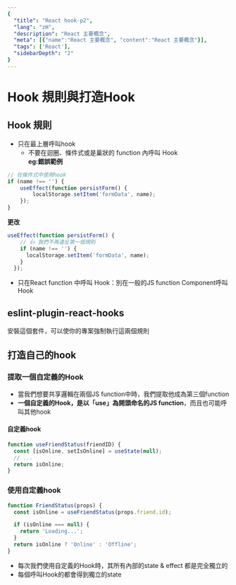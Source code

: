 ```yaml
---
{
  "title": "React hook-p2",
  "lang": "zH",
  "description": "React 主要概念",
  "meta": [{"name":"React 主要概念", "content":"React 主要概念"}],
  "tags": ['React'],
  "sidebarDepth": "2"
}
---
```

# Hook 規則與打造Hook
## Hook 規則
* 只在最上層呼叫hook
    * 不要在迴圈、條件式或是巢狀的 function 內呼叫 Hook<br>
**eg:錯誤範例**
```jsx
// 在條件式中使用hook
if (name !== '') {
    useEffect(function persistForm() {
        localStorage.setItem('formData', name);
    });
}
```
**更改**
```jsx
useEffect(function persistForm() {
    // 👍 我們不再違反第一個規則
    if (name !== '') {
      localStorage.setItem('formData', name);
    }
  });
```
* 只在React function 中呼叫 Hook：別在一般的JS function Component呼叫Hook

## eslint-plugin-react-hooks
安裝這個套件，可以使你的專案強制執行這兩個規則

## 打造自己的hook
### 提取一個自定義的Hook
* 當我們想要共享邏輯在兩個JS function中時，我們提取他成為第三個function
* **一個自定義的Hook，是以「use」為開頭命名的JS function**，而且也可能呼叫其他hook
#### 自定義hook
```jsx
function useFriendStatus(friendID) {
  const [isOnline, setIsOnline] = useState(null);
  // ...
  return isOnline;
}
```
### 使用自定義hook
```jsx
function FriendStatus(props) {
  const isOnline = useFriendStatus(props.friend.id);

  if (isOnline === null) {
    return 'Loading...';
  }
  return isOnline ? 'Online' : 'Offline';
}
```
* 每次我們使用自定義的Hook時，其所有內部的state & effect 都是完全獨立的
* 每個呼叫Hook的都會得到獨立的state
